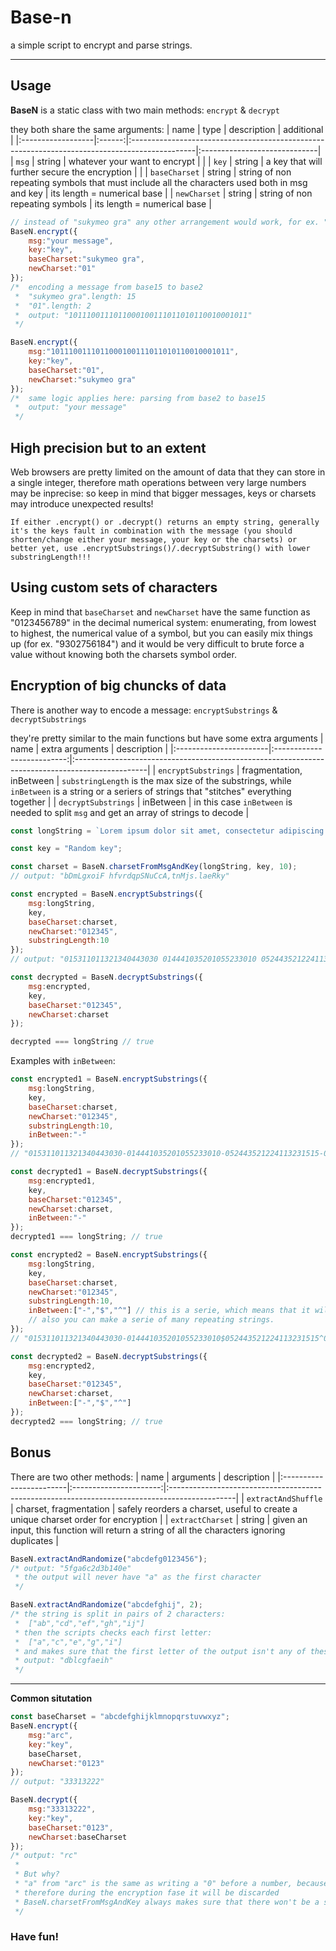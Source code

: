 # Base-n
a simple script to encrypt and parse strings.

---

## Usage
**BaseN** is a static class with two main methods: ```encrypt``` & ```decrypt```

they both share the same arguments:
| name              |  type  | description                                                                                   | additional                   |
|:------------------|:------:|:----------------------------------------------------------------------------------------------|:-----------------------------|
| ```msg```         | string | whatever your want to encrypt                                                                 |                              |
| ```key```         | string | a key that will further secure the encryption                                                 |                              |
| ```baseCharset``` | string | string of non repeating symbols that must include all the characters used both in msg and key | its length = numerical base  |
| ```newCharset```  | string | string of non repeating symbols                                                               | its length = numerical base  |

```js
// instead of "sukymeo gra" any other arrangement would work, for ex. " aegkmorsuy" BUT with a different output!!
BaseN.encrypt({
    msg:"your message", 
    key:"key", 
    baseCharset:"sukymeo gra", 
    newCharset:"01"
});
/*  encoding a message from base15 to base2
 *  "sukymeo gra".length: 15
 *  "01".length: 2
 *  output: "1011100111011000100111011010110010001011"
 */

BaseN.encrypt({
    msg:"1011100111011000100111011010110010001011", 
    key:"key", 
    baseCharset:"01", 
    newCharset:"sukymeo gra"
});
/*  same logic applies here: parsing from base2 to base15
 *  output: "your message"
 */
```

## High precision but to an extent
Web browsers are pretty limited on the amount of data that they can store in a single integer, therefore math operations between very large numbers may be inprecise: so keep in mind that bigger messages, keys or charsets may introduce unexpected results!

```If either .encrypt() or .decrypt() returns an empty string, generally it's the keys fault in combination with the message (you should shorten/change either your message, your key or the charsets) or better yet, use .encryptSubstrings()/.decryptSubstring() with lower substringLength!!!```

## Using custom sets of characters
Keep in mind that ```baseCharset``` and ```newCharset``` have the same function as "0123456789" in the decimal numerical system: enumerating, from lowest to highest, the numerical value of a symbol, but you can easily mix things up (for ex. "9302756184") and it would be very difficult to brute force a value without knowing both the charsets symbol order.

## Encryption of big chuncks of data
There is another way to encode a message: ```encryptSubstrings``` & ```decryptSubstrings```

they're pretty similar to the main functions but have some extra arguments
| name                   | extra arguments            | description                                                                                     |
|:-----------------------|:--------------------------:|:------------------------------------------------------------------------------------------------|
| ```encryptSubstrings``` | fragmentation, inBetween   | ```substringLength``` is the max size of the substrings, while ```inBetween``` is a string or a seriers of strings that "stitches" everything together |
| ```decryptSubstrings```   | inBetween                  | in this case ```inBetween``` is needed to split ```msg``` and get an array of strings to decode |
```js
const longString = `Lorem ipsum dolor sit amet, consectetur adipiscing elit. Mauris hendrerit, enim et tempus cursus, magna nisi ullamcorper ipsum, vitae facilisis elit neque sed justo. Cras laoreet, erat non dignissim interdum, sapien mi sagittis ante, in sagittis nulla ligula sit amet augue. Morbi laoreet urna at enim venenatis, id lobortis purus ornare. Sed ut magna eget dui dignissim aliquet molestie ac elit. Sed volutpat vulputate ipsum ac interdum. Fusce dignissim, turpis sit amet feugiat egestas, turpis enim hendrerit justo, non congue ex orci sit amet sem. Cras venenatis augue posuere suscipit commodo. Donec vel sagittis ante. Aenean lacinia tortor eget magna malesuada, vitae ultricies lacus ultricies. Nullam bibendum urna eget justo dignissim, sed rutrum dolor aliquet. Suspendisse feugiat tortor eget tempor euismod. Mauris convallis laoreet tortor at tristique. Maecenas eleifend fringilla mi. Nam eu mauris cursus magna lobortis accumsan.`;

const key = "Random key";

const charset = BaseN.charsetFromMsgAndKey(longString, key, 10);
// output: "bDmLgxoiF hfvrdqpSNuCcA,tnMjs.laeRky"

const encrypted = BaseN.encryptSubstrings({
    msg:longString, 
    key, 
    baseCharset:charset, 
    newCharset:"012345",
    substringLength:10
});
// output: "015311011321340443030 014441035201055233010 052443521224113231515 053154002115315410322 003435553414401212313 025133430104552523330 033323242555310320351 033322404545315204422 004010105220203413022 045521013014513224450 010023542111222215530 002113521031050443420 025321313010313230210 052124042505101213210 050323242235040505540 004542011434521325552 043152435251301313353 025113535525321502122 004423505434145515521 023352530244445125510 053014040523131555553 003550011111330215553 003355505101222233340 052132342414152043313 023012430241410413255 003443430443225015553 023010210335314233330 010524114434245304210 025113535525321505530 033023542214052022310 014440511125310012210 050000130521424254215 033010013432400311353 025310500212221055534 004430150101331015040 003444033224052321310 025435533111223045201 025123430533221505401 022114113101220233342 025133430104552453421 025415515014003012222 032523453014120503422 023553250321420435510 053014040523131055511 043152211432245242310 050155521151415410333 023150213414052004451 052440411010440012222 004354113115223555545 043421230241421515201 025454000522221315345 025142013101113232315 053442135110400025551 011445440031152045345 025125111101423014454 025531010241355022351 053122430241420415030 004441235243221313422 050523202412440505542 011235035521123224315 053132142515324233050 010322405414452012345 004100103224221012322 002122130111225232215 033015440545243022222 014125200211331013251 050523541213552305345 003130150204055211510 004150215213300045530 002010530031221043122 042523515210241105205 004021050321300312350 025135311101422413045 022441030444140043010 014000213222252311345 033525042521124200322 003115552025315055534 043151311112240043051 025404050441220505545 022422435511420243445 025014021041055233430 023155035524552523330 033323242031110303355 002323242215145313451 052442435514045315550 052442440414514210530 004100101225312022350 050444115221154022321 025400530110440003250 024230014433125125551 043445110012140045542 043423250241331015040 003443435301050505353 025122102010323012354"

const decrypted = BaseN.decryptSubstrings({
    msg:encrypted, 
    key, 
    baseCharset:"012345", 
    newCharset:charset
});

decrypted === longString // true
```
Examples with ```inBetween```:
```js
const encrypted1 = BaseN.encryptSubstrings({
    msg:longString, 
    key, 
    baseCharset:charset, 
    newCharset:"012345",
    substringLength:10,
    inBetween:"-"
});
// "015311011321340443030-014441035201055233010-052443521224113231515-053154002115315410322-003435553414401212313-025133430104552523330-033323242555310320351-033322404545315204422-004010105220203413022-045521013014513224450-010023542111222215530-002113521031050443420-025321313010313230210-052124042505101213210-050323242235040505540-004542011434521325552-043152435251301313353-025113535525321502122-004423505434145515521-023352530244445125510-053014040523131555553-003550011111330215553-003355505101222233340-052132342414152043313-023012430241410413255-003443430443225015553-023010210335314233330-010524114434245304210-025113535525321505530-033023542214052022310-014440511125310012210-050000130521424254215-033010013432400311353-025310500212221055534-004430150101331015040-003444033224052321310-025435533111223045201-025123430533221505401-022114113101220233342-025133430104552453421-025415515014003012222-032523453014120503422-023553250321420435510-053014040523131055511-043152211432245242310-050155521151415410333-023150213414052004451-052440411010440012222-004354113115223555545-043421230241421515201-025454000522221315345-025142013101113232315-053442135110400025551-011445440031152045345-025125111101423014454-025531010241355022351-053122430241420415030-004441235243221313422-050523202412440505542-011235035521123224315-053132142515324233050-010322405414452012345-004100103224221012322-002122130111225232215-033015440545243022222-014125200211331013251-050523541213552305345-003130150204055211510-004150215213300045530-002010530031221043122-042523515210241105205-004021050321300312350-025135311101422413045-022441030444140043010-014000213222252311345-033525042521124200322-003115552025315055534-043151311112240043051-025404050441220505545-022422435511420243445-025014021041055233430-023155035524552523330-033323242031110303355-002323242215145313451-052442435514045315550-052442440414514210530-004100101225312022350-050444115221154022321-025400530110440003250-024230014433125125551-043445110012140045542-043423250241331015040-003443435301050505353-025122102010323012354"

const decrypted1 = BaseN.decryptSubstrings({
    msg:encrypted1, 
    key, 
    baseCharset:"012345", 
    newCharset:charset, 
    inBetween:"-"
});
decrypted1 === longString; // true

const encrypted2 = BaseN.encryptSubstrings({
    msg:longString, 
    key, 
    baseCharset:charset, 
    newCharset:"012345",
    substringLength:10,
    inBetween:["-","$","^"] // this is a serie, which means that it will go in a loop for as long as the (message / substringLength) is, creating a pattern: "-","$","^","-","$","^","-","$","^"....
    // also you can make a serie of many repeating strings.
});
// "015311011321340443030-014441035201055233010$052443521224113231515^053154002115315410322-003435553414401212313$025133430104552523330^033323242555310320351-033322404545315204422$004010105220203413022^045521013014513224450-010023542111222215530$002113521031050443420^025321313010313230210-052124042505101213210$050323242235040505540^004542011434521325552-043152435251301313353$025113535525321502122^004423505434145515521-023352530244445125510$053014040523131555553^003550011111330215553-003355505101222233340$052132342414152043313^023012430241410413255-003443430443225015553$023010210335314233330^010524114434245304210-025113535525321505530$033023542214052022310^014440511125310012210-050000130521424254215$033010013432400311353^025310500212221055534-004430150101331015040$003444033224052321310^025435533111223045201-025123430533221505401$022114113101220233342^025133430104552453421-025415515014003012222$032523453014120503422^023553250321420435510-053014040523131055511$043152211432245242310^050155521151415410333-023150213414052004451$052440411010440012222^004354113115223555545-043421230241421515201$025454000522221315345^025142013101113232315-053442135110400025551$011445440031152045345^025125111101423014454-025531010241355022351$053122430241420415030^004441235243221313422-050523202412440505542$011235035521123224315^053132142515324233050-010322405414452012345$004100103224221012322^002122130111225232215-033015440545243022222$014125200211331013251^050523541213552305345-003130150204055211510$004150215213300045530^002010530031221043122-042523515210241105205$004021050321300312350^025135311101422413045-022441030444140043010$014000213222252311345^033525042521124200322-003115552025315055534$043151311112240043051^025404050441220505545-022422435511420243445$025014021041055233430^023155035524552523330-033323242031110303355$002323242215145313451^052442435514045315550-052442440414514210530$004100101225312022350^050444115221154022321-025400530110440003250$024230014433125125551^043445110012140045542-043423250241331015040$003443435301050505353^025122102010323012354"

const decrypted2 = BaseN.decryptSubstrings({
    msg:encrypted2, 
    key, 
    baseCharset:"012345", 
    newCharset:charset, 
    inBetween:["-","$","^"]
});
decrypted2 === longString; // true
```
## Bonus
There are two other methods:
| name                    | arguments              | description                                                                                   |
|:------------------------|:----------------------:|:----------------------------------------------------------------------------------------------|
| ```extractAndShuffle``` | charset, fragmentation | safely reorders a charset, useful to create a unique charset order for encryption             |
| ```extractCharset```    | string                 | given an input, this function will return a string of all the characters ignoring duplicates  |
```js
BaseN.extractAndRandomize("abcdefg0123456");
/* output: "5fga6c2d3b140e"
 * the output will never have "a" as the first character
 */

BaseN.extractAndRandomize("abcdefghij", 2);
/* the string is split in pairs of 2 characters:
 *	["ab","cd","ef","gh","ij"]
 * then the scripts checks each first letter:
 *	["a","c","e","g","i"]
 * and makes sure that the first letter of the output isn't any of these
 * output: "dblcgfaeih"
 */
```
---

**Common situtation**
```js
const baseCharset = "abcdefghijklmnopqrstuvwxyz";
BaseN.encrypt({
    msg:"arc",
    key:"key",
    baseCharset,
    newCharset:"0123"
});
// output: "33313222"

BaseN.decrypt({
    msg:"33313222",
    key:"key",
    baseCharset:"0123",
    newCharset:baseCharset
});
/* output: "rc"
 *
 * But why?
 * "a" from "arc" is the same as writing a "0" before a number, because in our baseCharset it's actually the first symbol
 * therefore during the encryption fase it will be discarded
 * BaseN.charsetFromMsgAndKey always makes sure that there won't be a situation like this!
 */
```

### Have fun!

